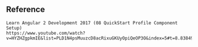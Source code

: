## Reference
    Learn Angular 2 Development 2017 (08 QuickStart Profile Component Setup)
    https://www.youtube.com/watch?v=HYZHZgpkmIE&list=PLD1N4psMuuzcD8acRixuGKUyOpiQeOP3O&index=5#t=8.83849


##